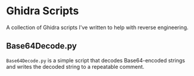 # Ghidra Scripts

A collection of Ghidra scripts I've written to help with reverse engineering.

## Base64Decode.py

`Base64Decode.py` is a simple script that decodes Base64-encoded strings and writes the decoded string to a repeatable comment.
